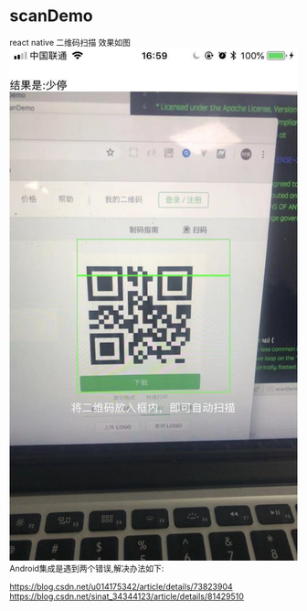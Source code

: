 # scanDemo
react native 二维码扫描
效果如图
![image](https://github.com/pheromone/scanDemo/blob/master/result.jpg) 
Android集成是遇到两个错误,解决办法如下:

https://blog.csdn.net/u014175342/article/details/73823904
https://blog.csdn.net/sinat_34344123/article/details/81429510
